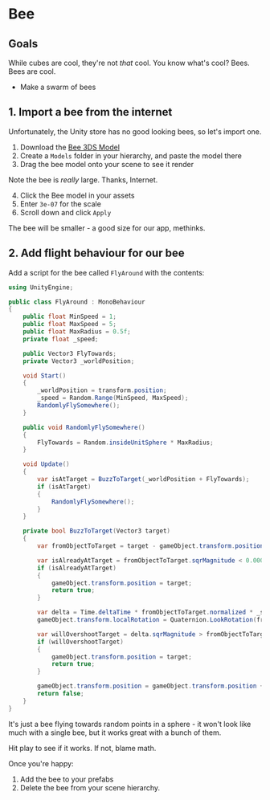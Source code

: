 # Bee 

## Goals

While cubes are cool, they're not _that_ cool.  You know what's cool? Bees. Bees are cool.

* Make a swarm of bees

## 1. Import a bee from the internet

Unfortunately, the Unity store has no good looking bees, so let's import one.

1. Download the [Bee 3DS Model](../assets/models/bee.3ds)
2. Create a `Models` folder in your hierarchy, and paste the model there
3. Drag the bee model onto your scene to see it render

Note the bee is _really_ large. Thanks, Internet.

4. Click the Bee model in your assets
5. Enter `3e-07` for the scale
6. Scroll down and click `Apply`

The bee will be smaller - a good size for our app, methinks.

## 2. Add flight behaviour for our bee

Add a script for the bee called `FlyAround` with the contents:

```cs
using UnityEngine;

public class FlyAround : MonoBehaviour
{
    public float MinSpeed = 1;
    public float MaxSpeed = 5;
    public float MaxRadius = 0.5f;
    private float _speed;

    public Vector3 FlyTowards;
    private Vector3 _worldPosition;

    void Start()
    {
        _worldPosition = transform.position;
        _speed = Random.Range(MinSpeed, MaxSpeed);
        RandomlyFlySomewhere();
    }

    public void RandomlyFlySomewhere()
    {
        FlyTowards = Random.insideUnitSphere * MaxRadius;
    }

    void Update()
    {
        var isAtTarget = BuzzToTarget(_worldPosition + FlyTowards);
        if (isAtTarget)
        {
            RandomlyFlySomewhere();
        }
    }

    private bool BuzzToTarget(Vector3 target)
    {
        var fromObjectToTarget = target - gameObject.transform.position;

        var isAlreadyAtTarget = fromObjectToTarget.sqrMagnitude < 0.0001f;
        if (isAlreadyAtTarget)
        {
            gameObject.transform.position = target;
            return true;
        }

        var delta = Time.deltaTime * fromObjectToTarget.normalized * _speed;
        gameObject.transform.localRotation = Quaternion.LookRotation(fromObjectToTarget.normalized);

        var willOvershootTarget = delta.sqrMagnitude > fromObjectToTarget.sqrMagnitude;
        if (willOvershootTarget)
        {
            gameObject.transform.position = target;
            return true;
        }

        gameObject.transform.position = gameObject.transform.position + delta;
        return false;
    }
}
```

It's just a bee flying towards random points in a sphere - it won't look like much with a single bee, but it works great with a bunch of them.

Hit play to see if it works.  If not, blame math.

Once you're happy:

1. Add the bee to your prefabs
2. Delete the bee from your scene hierarchy.
